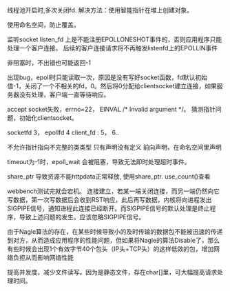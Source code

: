 线程池开启时,多次关闭fd. 解决方法：使用智能指针在堆上创建对象。

使用命名空间，防止覆盖。

监听socket listen_fd 上是不能注册EPOLLONESHOT事件的，否则应用程序只能处理一个客户连接。
后续的客户连接请求将不再触发listenfd上的EPOLLIN事件

非阻塞时，不出错也可能返回-1

出现bug，epoll时只能读取一次，原因是没有写好socket函数，fd默认初始值-1，关闭了一个不相关的fd，0。然后将0分配给clientsocket建立连接，如果服务器没有处理，客户端一直等待响应。

accept socket失败，errno=22， EINVAL	/* Invalid argument */。 猜测指针问题，初始化clientsocket。

socketfd 3，
epollfd 4
client_fd : 5， 6..

不允许指针指向不完整的类类型  只有声明没有定义 前向声明，在命名空间里声明

timeout为-1时，epoll_wait 会被阻塞，导致无法即时处理超时事件。

share_ptr 导致资源不能httpdata正常释放, 使用share_ptr. use_count()查看

webbench测试完就会宕机。
连接建立，若某一端关闭连接，而另一端仍然向它写数据，第一次写数据后会收到RST响应，此后再写数据，内核将向进程发出SIGPIPE信号，通知进程此连接已经断开。而SIGPIPE信号的默认处理是终止程序，导致上述问题的发生。应该忽略SIGPIPE信号。

由于Nagle算法的存在，在某些时候导致小的及时传输的数据包不能被迅速的传递到对方，从而造成应用程序的性能问题，但如果将Nagle的算法Disable了，那么有些时候会出现1个有效字节40个包头（IP头+TCP头）的这样低效的包，增加网络负担从而影响网络性能

提高并发度，减少文件读写。因为是静态文件，存在char[]里，可大幅提高请求处理时间。